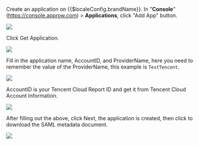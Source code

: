 <IntegrationDetailCard :title="`Create an application in ${$localeConfig.brandName}`">

Create an application on {{$localeConfig.brandName}}. In "**Console**"(https://console.approw.com) > **Applications**, click "Add App" button.

![](~@imagesZhCn/integration/tencent-cloud/1-1.v2.png)

Click Get Application.

![](~@imagesZhCn/integration/tencent-cloud/1-2.v2.png)

Fill in the application name, AccountID, and ProviderName, here you need to remember the value of the ProviderName, this example is `TestTencent`.

![](~@imagesZhCn/integration/tencent-cloud/1-3.v2.png)

AccountID is your Tencent Cloud Report ID and get it from Tencent Cloud Account Information.

![](~@imagesZhCn/integration/tencent-cloud/1-4.v2.png)

After filling out the above, click Next, the application is created, then click to download the SAML metadata document.

![](~@imagesZhCn/integration/tencent-cloud/1-5.v2.png)

</IntegrationDetailCard>
